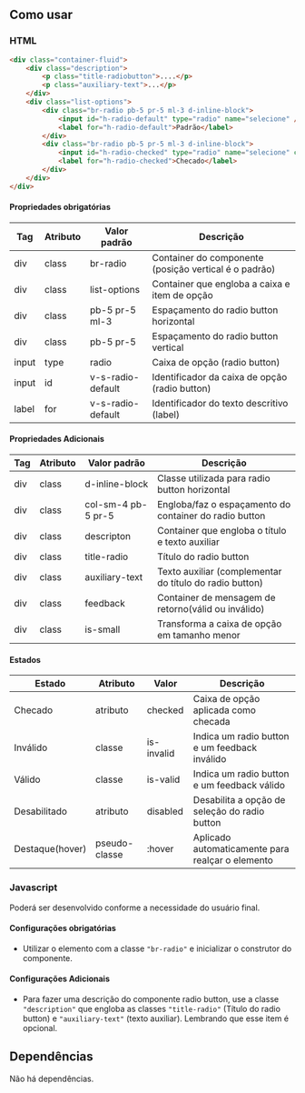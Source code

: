 ## Como usar

### HTML

```html
<div class="container-fluid">
    <div class="description">
        <p class="title-radiobutton">....</p>
        <p class="auxiliary-text">...</p>
    </div>
    <div class="list-options">
        <div class="br-radio pb-5 pr-5 ml-3 d-inline-block">
            <input id="h-radio-default" type="radio" name="selecione" />
            <label for="h-radio-default">Padrão</label>
        </div>
        <div class="br-radio pb-5 pr-5 ml-3 d-inline-block">
            <input id="h-radio-checked" type="radio" name="selecione" checked />
            <label for="h-radio-checked">Checado</label>
        </div>
    </div>
</div>
```

#### Propriedades obrigatórias

| Tag   | Atributo | Valor padrão      | Descrição                                             |
| ----- | -------- | ----------------- | ----------------------------------------------------- |
| div   | class    | br-radio          | Container do componente (posição vertical é o padrão) |
| div   | class    | list-options      | Container que engloba a caixa e item de opção         |
| div   | class    | pb-5 pr-5 ml-3    | Espaçamento do radio button horizontal                |
| div   | class    | pb-5 pr-5         | Espaçamento do radio button vertical                  |
| input | type     | radio             | Caixa de opção (radio button)                         |
| input | id       | v-s-radio-default | Identificador da caixa de opção (radio button)        |
| label | for      | v-s-radio-default | Identificador do texto descritivo (label)             |

#### Propriedades Adicionais

| Tag | Atributo | Valor padrão       | Descrição                                               |
| --- | -------- | ------------------ | ------------------------------------------------------- |
| div | class    | d-inline-block     | Classe utilizada para radio button horizontal           |
| div | class    | col-sm-4 pb-5 pr-5 | Engloba/faz o espaçamento do container do radio button  |
| div | class    | descripton         | Container que engloba o título e texto auxiliar         |
| div | class    | title-radio        | Título do radio button                                  |
| div | class    | auxiliary-text     | Texto auxiliar (complementar do título do radio button) |
| div | class    | feedback           | Container de mensagem de retorno(válid ou inválido)     |
| div | class    | is-small           | Transforma a caixa de opção em tamanho menor            |

#### Estados

| Estado          | Atributo      | Valor      | Descrição                                        |
| --------------- | ------------- | ---------- | ------------------------------------------------ |
| Checado         | atributo      | checked    | Caixa de opção aplicada como checada             |
| Inválido        | classe        | is-invalid | Indica um radio button e um feedback inválido    |
| Válido          | classe        | is-valid   | Indica um radio button e um feedback válido      |
| Desabilitado    | atributo      | disabled   | Desabilita a opção de seleção do radio button    |
| Destaque(hover) | pseudo-classe | :hover     | Aplicado automaticamente para realçar o elemento |

### Javascript

Poderá ser desenvolvido conforme a necessidade do usuário final.

#### Configurações obrigatórias

-   Utilizar o elemento com a classe `"br-radio"` e inicializar o construtor do componente.

#### Configurações Adicionais

-   Para fazer uma descrição do componente radio button, use a classe `"description"` que engloba as classes `"title-radio"` (Título do radio button) e `"auxiliary-text"` (texto auxiliar). Lembrando que esse item é opcional.

## Dependências

Não há dependências.
